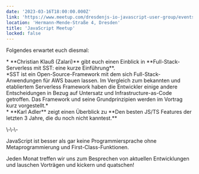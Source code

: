 ```yaml
---
date: '2023-03-16T18:00:00.000Z'
link: 'https://www.meetup.com/dresdenjs-io-javascript-user-group/events/wwdfrqyfcfbmb/'
location: 'Hermann-Mende-Straße 4, Dresden'
title: 'JavaScript Meetup'
locked: false
---
```

Folgendes erwartet euch diesmal:

\* \*\*Christian Klauß (Zalari)\*\* gibt euch einen Einblick in \*\*Full-Stack-Serverless mit SST: eine kurze Einführung\*\*.  
\*SST ist ein Open-Source-Framework mit dem sich Full-Stack-Anwendungen für AWS bauen lassen. Im Vergleich zum bekannten und etabliertem Serverless Framework haben die Entwickler einige andere Entscheidungen in Bezug auf Untersatz und Infrastructure-as-Code getroffen. Das Framework und seine Grundprinzipien werden im Vortrag kurz vorgestellt.\*  
\* \*\*Karl Adler\*\* zeigt einen Überblick zu \*\*Den besten JS/TS Features der letzten 3 Jahre, die du noch nicht kanntest.\*\*

\\-\\-\\-

JavaScript ist besser als gar keine Programmiersprache ohne Metaprogrammierung und First-Class-Funktionen.

Jeden Monat treffen wir uns zum Besprechen von aktuellen Entwicklungen und lauschen Vorträgen und kickern und quatschen!
